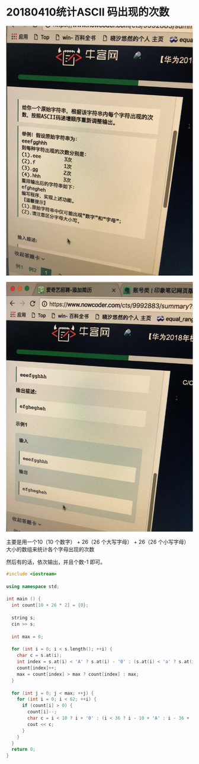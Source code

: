 # 20180410统计ASCII 码出现的次数

![](./20180410华为统计ASCII码各自出现的次数_01.jpeg)

![](./20180410华为统计ASCII码各自出现的次数_02.jpeg)

主要是用一个10（10 个数字） + 26（26 个大写字母） + 26（26 个小写字母） 大小的数组来统计各个字母出现的次数

然后有的话，依次输出，并且个数-1 即可。

```cpp
#include <iostream>

using namespace std;

int main () {
  int count[10 + 26 * 2] = {0};

  string s;
  cin >> s;

  int max = 0;

  for (int i = 0; i < s.length(); ++i) {
    char c = s.at(i);
    int index = s.at(i) < 'A' ? s.at(i) - '0' : (s.at(i) < 'a' ? s.at(i) - 'A' + 10 : s.at(i) - 'a' + 36);
    count[index]++;
    max = count[index] > max ? count[index] : max;
  }

  for (int j = 0; j < max; ++j) {
    for (int i = 0; i < 62; ++i) {
      if (count[i] > 0) {
        count[i]--;
        char c = i < 10 ? i + '0' : (i < 36 ? i - 10 + 'A' : i - 36 + 'a');
        cout << c;
      }
    }
  }
  return 0;
}
```

